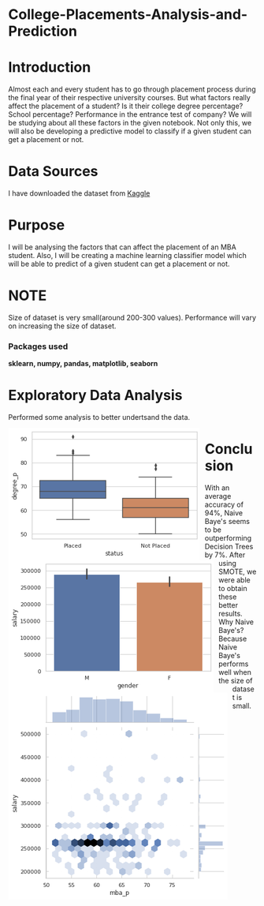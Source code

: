 # College-Placements-Analysis-and-Prediction
# Introduction

Almost each and every student has to go through placement process during the final year of their respective university courses. But what factors really affect the placement of a student? Is it their college degree percentage? School percentage? Performance in the entrance test of company? We will be studying about all these factors in the given notebook. Not only this, we will also be developing a predictive model to classify if a given student can get a placement or not.

# Data Sources
I have downloaded the dataset from [Kaggle](https://kaggle.com)
# Purpose
I will be analysing the factors that can affect the placement of an MBA student. Also, I will be creating a machine learning classifier model which will be able to predict of a given student can get a placement or not.

# NOTE
Size of dataset is very small(around 200-300 values). Performance will vary on increasing the size of dataset.

### Packages used
**sklearn, numpy, pandas, matplotlib, seaborn**
# Exploratory Data Analysis
Performed some analysis to better undertsand the data.

<img src="https://github.com/Vaibhavnaudiyal92/College-Placements-Analysis-and-Prediction/blob/master/download%20(9).png?raw=true"
     alt="Markdown Monster icon"
     style="float: left; margin-right: 10px;" />
<img src="https://github.com/Vaibhavnaudiyal92/College-Placements-Analysis-and-Prediction/blob/master/download%20(8).png?raw=true"
     alt="Markdown Monster icon"
     style="float: left; margin-right: 10px;" />

<img src="https://github.com/Vaibhavnaudiyal92/College-Placements-Analysis-and-Prediction/blob/master/download%20(10).png?raw=true"
     alt="Markdown Monster icon"
     style="float: left; margin-right: 10px;" />
     
     

# Conclusion
With an average accuracy of 94%, Naive Baye's seems to be outperforming Decision Trees by 7%. After using SMOTE, we were able to obtain these better results. Why Naive Baye's? Because Naive Baye's performs well when the size of dataset is small.
